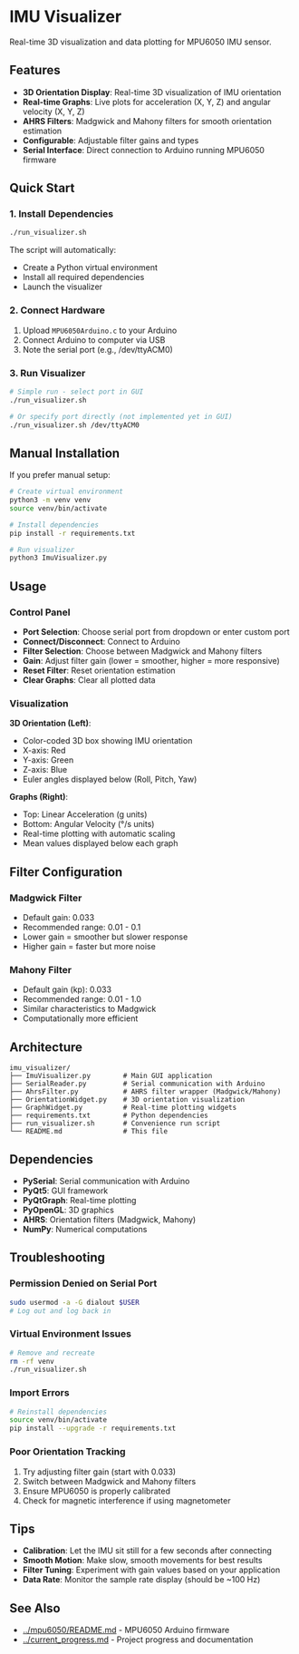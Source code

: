# IMU Visualizer

Real-time 3D visualization and data plotting for MPU6050 IMU sensor.

## Features

- **3D Orientation Display**: Real-time 3D visualization of IMU orientation
- **Real-time Graphs**: Live plots for acceleration (X, Y, Z) and angular velocity (X, Y, Z)
- **AHRS Filters**: Madgwick and Mahony filters for smooth orientation estimation
- **Configurable**: Adjustable filter gains and types
- **Serial Interface**: Direct connection to Arduino running MPU6050 firmware

## Quick Start

### 1. Install Dependencies

```bash
./run_visualizer.sh
```

The script will automatically:
- Create a Python virtual environment
- Install all required dependencies
- Launch the visualizer

### 2. Connect Hardware

1. Upload `MPU6050Arduino.c` to your Arduino
2. Connect Arduino to computer via USB
3. Note the serial port (e.g., /dev/ttyACM0)

### 3. Run Visualizer

```bash
# Simple run - select port in GUI
./run_visualizer.sh

# Or specify port directly (not implemented yet in GUI)
./run_visualizer.sh /dev/ttyACM0
```

## Manual Installation

If you prefer manual setup:

```bash
# Create virtual environment
python3 -m venv venv
source venv/bin/activate

# Install dependencies
pip install -r requirements.txt

# Run visualizer
python3 ImuVisualizer.py
```

## Usage

### Control Panel

- **Port Selection**: Choose serial port from dropdown or enter custom port
- **Connect/Disconnect**: Connect to Arduino
- **Filter Selection**: Choose between Madgwick and Mahony filters
- **Gain**: Adjust filter gain (lower = smoother, higher = more responsive)
- **Reset Filter**: Reset orientation estimation
- **Clear Graphs**: Clear all plotted data

### Visualization

**3D Orientation (Left)**:
- Color-coded 3D box showing IMU orientation
- X-axis: Red
- Y-axis: Green
- Z-axis: Blue
- Euler angles displayed below (Roll, Pitch, Yaw)

**Graphs (Right)**:
- Top: Linear Acceleration (g units)
- Bottom: Angular Velocity (°/s units)
- Real-time plotting with automatic scaling
- Mean values displayed below each graph

## Filter Configuration

### Madgwick Filter
- Default gain: 0.033
- Recommended range: 0.01 - 0.1
- Lower gain = smoother but slower response
- Higher gain = faster but more noise

### Mahony Filter
- Default gain (kp): 0.033
- Recommended range: 0.01 - 1.0
- Similar characteristics to Madgwick
- Computationally more efficient

## Architecture

```
imu_visualizer/
├── ImuVisualizer.py        # Main GUI application
├── SerialReader.py         # Serial communication with Arduino
├── AhrsFilter.py           # AHRS filter wrapper (Madgwick/Mahony)
├── OrientationWidget.py    # 3D orientation visualization
├── GraphWidget.py          # Real-time plotting widgets
├── requirements.txt        # Python dependencies
├── run_visualizer.sh       # Convenience run script
└── README.md               # This file
```

## Dependencies

- **PySerial**: Serial communication with Arduino
- **PyQt5**: GUI framework
- **PyQtGraph**: Real-time plotting
- **PyOpenGL**: 3D graphics
- **AHRS**: Orientation filters (Madgwick, Mahony)
- **NumPy**: Numerical computations

## Troubleshooting

### Permission Denied on Serial Port

```bash
sudo usermod -a -G dialout $USER
# Log out and log back in
```

### Virtual Environment Issues

```bash
# Remove and recreate
rm -rf venv
./run_visualizer.sh
```

### Import Errors

```bash
# Reinstall dependencies
source venv/bin/activate
pip install --upgrade -r requirements.txt
```

### Poor Orientation Tracking

1. Try adjusting filter gain (start with 0.033)
2. Switch between Madgwick and Mahony filters
3. Ensure MPU6050 is properly calibrated
4. Check for magnetic interference if using magnetometer

## Tips

- **Calibration**: Let the IMU sit still for a few seconds after connecting
- **Smooth Motion**: Make slow, smooth movements for best results
- **Filter Tuning**: Experiment with gain values based on your application
- **Data Rate**: Monitor the sample rate display (should be ~100 Hz)

## See Also

- [../mpu6050/README.md](../mpu6050/README.md) - MPU6050 Arduino firmware
- [../current_progress.md](../current_progress.md) - Project progress and documentation
